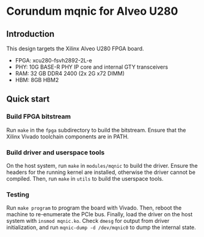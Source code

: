 # Corundum mqnic for Alveo U280

## Introduction

This design targets the Xilinx Alveo U280 FPGA board.

* FPGA: xcu280-fsvh2892-2L-e
* PHY: 10G BASE-R PHY IP core and internal GTY transceivers
* RAM: 32 GB DDR4 2400 (2x 2G x72 DIMM)
* HBM: 8GB HBM2

## Quick start

### Build FPGA bitstream

Run `make` in the `fpga` subdirectory to build the bitstream.  Ensure that the Xilinx Vivado toolchain components are in PATH.

### Build driver and userspace tools

On the host system, run `make` in `modules/mqnic` to build the driver.  Ensure the headers for the running kernel are installed, otherwise the driver cannot be compiled.  Then, run `make` in `utils` to build the userspace tools.

### Testing

Run `make program` to program the board with Vivado.  Then, reboot the machine to re-enumerate the PCIe bus.  Finally, load the driver on the host system with `insmod mqnic.ko`.  Check `dmesg` for output from driver initialization, and run `mqnic-dump -d /dev/mqnic0` to dump the internal state.
